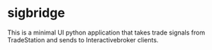 # sigbridge
This is a minimal UI python application that takes trade signals from TradeStation and sends to Interactivebroker clients.
